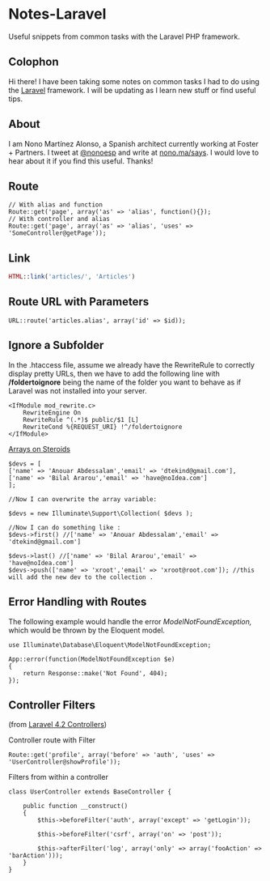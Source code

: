 Notes-Laravel
=============

Useful snippets from common tasks with the Laravel PHP framework.

## Colophon

Hi there! I have been taking some notes on common tasks I had to do using the [Laravel](http://www.laravel.com) framework. I will be updating as I learn new stuff or find useful tips.

## About

I am Nono Martínez Alonso, a Spanish architect currently working at Foster + Partners. I tweet at [@nonoesp](http://www.twitter.com/nonoesp) and write at [nono.ma/says](http://nono.ma/says). I would love to hear about it if you find this useful. Thanks!

## Route

```
// With alias and function
Route::get('page', array('as' => 'alias', function(){});
// With controller and alias
Route::get('page', array('as' => 'alias', 'uses' => 'SomeController@getPage'));
```

## Link

```php
HTML::link('articles/', 'Articles')
```

## Route URL with Parameters

```
URL::route('articles.alias', array('id' => $id));
```

## Ignore a Subfolder

In the .htaccess file, assume we already have the RewriteRule to correctly display pretty URLs, then we have to add the following line with **/foldertoignore** being the name of the folder you want to behave as if Laravel was not installed into your server.

```
<IfModule mod_rewrite.c>
	RewriteEngine On
	RewriteRule ^(.*)$ public/$1 [L]
	RewriteCond %{REQUEST_URI} !^/foldertoignore
</IfModule>
```

[Arrays on Steroids](http://www.laravel-tricks.com/tricks/arrays-on-steroids)

```
$devs = [
['name' => 'Anouar Abdessalam','email' => 'dtekind@gmail.com'],
['name' => 'Bilal Ararou','email' => 'have@noIdea.com']
];

//Now I can overwrite the array variable:

$devs = new Illuminate\Support\Collection( $devs );

//Now I can do something like :
$devs->first() //['name' => 'Anouar Abdessalam','email' => 'dtekind@gmail.com']

$devs->last() //['name' => 'Bilal Ararou','email' => 'have@noIdea.com']
$devs->push(['name' => 'xroot','email' => 'xroot@root.com']); //this will add the new dev to the collection .
```

## Error Handling with Routes

The following example would handle the error *ModelNotFoundException,* which would be thrown by the Eloquent model.

```
use Illuminate\Database\Eloquent\ModelNotFoundException;

App::error(function(ModelNotFoundException $e)
{
	return Response::make('Not Found', 404);
});
```

## Controller Filters

(from [Laravel 4.2 Controllers](http://laravel.com/docs/4.2/controllers))

Controller route with Filter
```
Route::get('profile', array('before' => 'auth', 'uses' => 'UserController@showProfile'));
```

Filters from within a controller
```
class UserController extends BaseController {

	public function __construct()
	{
		$this->beforeFilter('auth', array('except' => 'getLogin'));

		$this->beforeFilter('csrf', array('on' => 'post'));

		$this->afterFilter('log', array('only' => array('fooAction' => 'barAction')));
	}
}
```